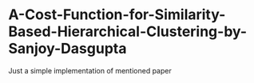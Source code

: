 # A-Cost-Function-for-Similarity-Based-Hierarchical-Clustering-by-Sanjoy-Dasgupta
Just a simple implementation of mentioned paper
